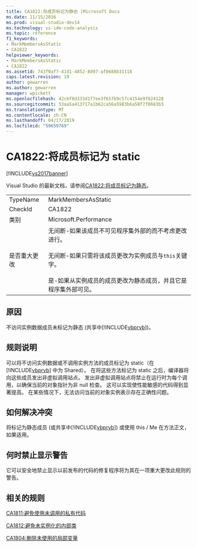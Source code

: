```yaml
---
title: CA1822:将成员标记为静态 |Microsoft Docs
ms.date: 11/15/2016
ms.prod: visual-studio-dev14
ms.technology: vs-ide-code-analysis
ms.topic: reference
f1_keywords:
- MarkMembersAsStatic
- CA1822
helpviewer_keywords:
- MarkMembersAsStatic
- CA1822
ms.assetid: 743f0af7-41d1-4852-8d97-af0688b31118
caps.latest.revision: 19
author: gewarren
ms.author: gewarren
manager: wpickett
ms.openlocfilehash: 42c6f0d333d1f7ee3f657b9c57c4154e9f824128
ms.sourcegitcommit: 53aa5a413717a1b62ca56a5983b6a50f7f0663b3
ms.translationtype: MT
ms.contentlocale: zh-CN
ms.lasthandoff: 04/17/2019
ms.locfileid: "59659769"
---
```

# <a name="ca1822-mark-members-as-static"></a>CA1822:将成员标记为 static
[!INCLUDE[vs2017banner](../includes/vs2017banner.md)]

Visual Studio 的最新文档，请参阅[CA1822:将成员标记为静态](https://docs.microsoft.com/visualstudio/code-quality/ca1822-mark-members-as-static)。  
  
|||  
|-|-|  
|TypeName|MarkMembersAsStatic|  
|CheckId|CA1822|  
|类别|Microsoft.Performance|  
|是否重大更改|无间断-如果该成员不可见程序集外部的而不考虑更改进行。<br /><br /> 无间断-如果只需将该成员更改为实例成员与`this`关键字。<br /><br /> 是-如果从实例成员的成员更改为静态成员，并且它是程序集外部可见。|  
  
## <a name="cause"></a>原因  
 不访问实例数据成员未标记为静态 (共享中[!INCLUDE[vbprvb](../includes/vbprvb-md.md)])。  
  
## <a name="rule-description"></a>规则说明  
 可以将不访问实例数据或不调用实例方法的成员标记为 static（在 [!INCLUDE[vbprvb](../includes/vbprvb-md.md)] 中为 Shared）。 在将这些方法标记为 static 之后，编译器将向这些成员发出非虚拟调用站点。 发出非虚拟调用站点将禁止在运行时为每个调用，以确保当前的对象指针为非 null 检查。 这可以实现使性能敏感的代码得到显著提高。 在某些情况下，无法访问当前的对象实例表示存在正确性问题。  
  
## <a name="how-to-fix-violations"></a>如何解决冲突  
 将标记为静态成员 (或共享中[!INCLUDE[vbprvb](../includes/vbprvb-md.md)]) 或使用 this / Me 在方法正文，如果适用。  
  
## <a name="when-to-suppress-warnings"></a>何时禁止显示警告  
 它可以安全地禁止显示以前发布的代码的修复程序将为其在一项重大更改此规则的警告。  
  
## <a name="related-rules"></a>相关的规则  
 [CA1811:避免使用未调用的私有代码](../code-quality/ca1811-avoid-uncalled-private-code.md)  
  
 [CA1812:避免未实例化的内部类](../code-quality/ca1812-avoid-uninstantiated-internal-classes.md)  
  
 [CA1804:删除未使用的局部变量](../code-quality/ca1804-remove-unused-locals.md)

